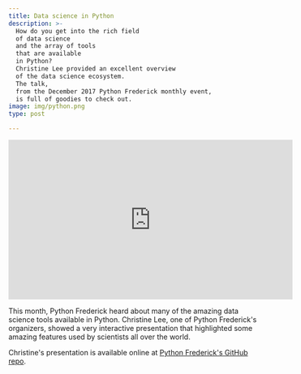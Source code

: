 ```yaml
---
title: Data science in Python
description: >-
  How do you get into the rich field
  of data science
  and the array of tools
  that are available
  in Python?
  Christine Lee provided an excellent overview
  of the data science ecosystem.
  The talk,
  from the December 2017 Python Frederick monthly event,
  is full of goodies to check out.
image: img/python.png
type: post

---
```


<iframe width="560" height="315" src="https://www.youtube.com/embed/3kTOLVD0ZCg" frameborder="0" gesture="media" allow="encrypted-media" allowfullscreen></iframe>

This month,
Python Frederick heard about many
of the amazing data science tools available
in Python.
Christine Lee,
one of Python Frederick's organizers,
showed a very interactive presentation
that highlighted some amazing features
used by scientists all over the world.

Christine's presentation is available online
at [Python Frederick's GitHub repo](https://github.com/python-frederick/talks/tree/master/2017-12-data-science).

